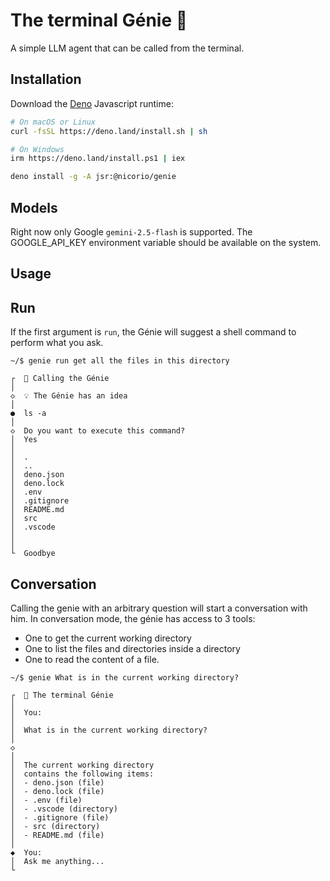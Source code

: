 # The terminal Génie 🧞

A simple LLM agent that can be called from the terminal.

## Installation

Download the [Deno](https://deno.com/) Javascript runtime:

```sh
# On macOS or Linux
curl -fsSL https://deno.land/install.sh | sh

# On Windows
irm https://deno.land/install.ps1 | iex
```

```sh
deno install -g -A jsr:@nicorio/genie
```

## Models

Right now only Google `gemini-2.5-flash` is supported. The GOOGLE_API_KEY environment variable should be available on the system.

## Usage

## Run

If the first argument is `run`, the Génie will suggest a shell command to perform what you ask.

```
~/$ genie run get all the files in this directory

┌  🧞 Calling the Génie
│
◇  💡 The Génie has an idea
│
●  ls -a
│
◇  Do you want to execute this command?
│  Yes
│
│  .
│  ..
│  deno.json
│  deno.lock
│  .env
│  .gitignore
│  README.md
│  src
│  .vscode
│
│
└  Goodbye
```

## Conversation

Calling the genie with an arbitrary question will start a conversation with him. In conversation mode, the génie has access to 3 tools:

- One to get the current working directory
- One to list the files and directories inside a directory
- One to read the content of a file.

```
~/$ genie What is in the current working directory?

┌  🧞 The terminal Génie
│
│  You:
│
│  What is in the current working directory?
│
◇
│
│  The current working directory
│  contains the following items:
│  - deno.json (file)
│  - deno.lock (file)
│  - .env (file)
│  - .vscode (directory)
│  - .gitignore (file)
│  - src (directory)
│  - README.md (file)
│
◆  You:
│  Ask me anything...
└
```
